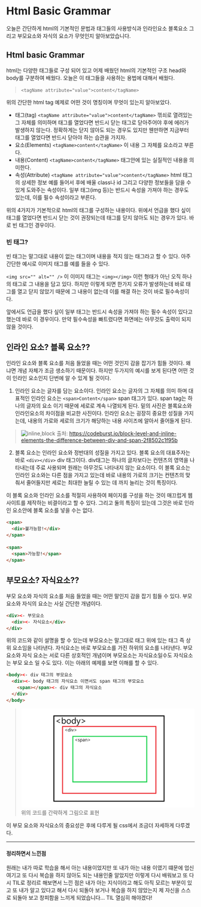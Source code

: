 # Html Basic Grammar

오늘은 간단하게 html의 기본적인 문법과 태그들의 사용방식과 인라인요소 블록요소 그리고 부모요소와 자식의 요소가 무엇인지 알아보았습니다.

## Html basic Grammar

html는 다양한 태그들로 구성 되어 있고 어제 배웠던 html의 기본적인 구조 head와 body를 구분하여 배웠다. 오늘은 이 태그들을 사용하는 용법에 대해서 배웠다.

> `<tagName attribute="value">content</tagName>`

위의 간단한 html tag 예제로 어떤 것이 명칭이며 무엇이 있는지 알아보았다.

- 태그(tag) `<tagName attribute="value">content</tagName>` 꺾쇠로 열려있는 그 자체를 의미하며 태그를 열었다면 반드시 닫는 태그로 닫아주어야 후에 에러가 발생하지 않는다. 정확하게는 닫지 않아도 되는 경우도 있지만 웬만하면 지금부터 태그를 열었다면 반드시 닫아야 하는 습관을 가지자.
- 요소(Elements) `<tagName>content</tagName>` 이 내용 그 자체를 요소라고 부른다.
- 내용(Content) `<tagName>content</tagName>` 태그안에 있는 실질적인 내용을 의미한다.
- 속성(Attribute) `<tagName attribute="value">content</tagName>` html 태그의 상세한 정보 예를 들어서 후에 배울 class나 id 그리고 다양한 정보들을 담을 수 있게 도와주는 속성이다. 일부 태그(img 등)는 반드시 속성을 가져야 하는 경우도 있는데, 이를 필수 속성이라고 부른다.

위의 4가지가 기본적으로 html의 태그를 구성하는 내용이다. 위에서 언급을 했다 싶이 태그를 열었다면 반드시 닫는 것이 권장되는데 태그를 닫지 않아도 되는 경우가 있다. 바로 빈 태그인 경우이다.

### 빈 태그?

빈 태그는 말그대로 내용이 없는 태그이며 내용을 적지 않는 태그라고 할 수 있다. 아주 간단한 예시로 이미지 태그를 예를 들을 수 있다.

`<img src="" alt="" />` 이 이미지 태그는 `<img></img>` 이런 형태가 아닌 오직 하나의 태그로 그 내용을 담고 있다. 하지만 이렇게 되면 한가지 오류가 발생하는데 바로 태그를 열고 닫지 않았기 때문에 그 내용이 없는데 이를 해결 하는 것이 바로 필수속성이다.

앞에서도 언급을 했다 싶이 일부 태그는 반드시 속성을 가져야 하는 필수 속성이 있다고 했는데 바로 이 경우이다. 만약 필수속성을 빠트렸다면 화면에는 아무것도 출력이 되지 않을 것이다.

## 인라인 요소? 블록 요소??

인라인 요소와 블록 요소를 처음 들었을 때는 어떤 것인지 감을 잡기가 힘들 것이다. 왜냐면 개념 자체가 조금 생소하기 때문이다. 하지만 두가지의 예시를 보게 된다면 어떤 것이 인라인 요소인지 단번에 알 수 있게 될 것이다.

1. 인라인 요소는 글자를 담는 요소이다. 인라인 요소는 글자의 그 자체를 의미 하며 대표적인 인라인 요소는 `<span>Content</span>` span 태그가 있다.
   span tag는 하나의 글자의 요소 이기 때문에 세로로 계속 나열되게 된다. 밑의 사진은 블록요소와 인라인요소의 차이점을 비교한 사진이다. 인라인 요소는 굉장히 중요한 성질을 가지는데, 내용의 가로와 세로의 크기가 해당하는 내용 사이즈에 알아서 줄어들게 된다.

> ![inline,block](https://miro.medium.com/max/1400/1*AFeOAqXNJJdfYAjfXiJ9AQ.webp)
> 출처: https://codeburst.io/block-level-and-inline-elements-the-difference-between-div-and-span-2f8502c1f95b

2. 블록 요소는 인라인 요소와 정반대의 성질을 가지고 있다. 블록 요소의 대표주자는 바로 `<div></div>` div 태그이다. div태그는 하나의 글자보다는 컨텐츠의 영역을 나타내는데 주료 사용되며 원래는 아무것도 나타내지 않는 요소이다.
   이 블록 요소는 인라인 요소와는 다른 점을 가지고 있는데 바로 내용의 가로의 크기는 컨텐츠의 맞춰서 줄어들지만 세로는 최대한 늘릴 수 있는 데 까지 늘리는 것이 특징이다.

이 블록 요소와 인라인 요소를 적절히 사용하여 페이지를 구성을 하는 것이 매끄럽게 웹사이트를 제작하는 비결이라고 할 수 있다. 그리고 둘의 특징이 있는데 그것은 바로 인라인 요소안에 블록 요소를 넣을 수는 없다.

```html
<span>
  <div>불가능함!</div>
</span>

<span>
  <span>가능함!</span>
</span>
```

## 부모요소? 자식요소??

부모 요소와 자식의 요소를 처음 들었을 때는 어떤 말인지 감을 잡기 힘들 수 있다. 부모 요소와 자식의 요소는 사실 간단한 개념이다.

```html
<div><- 부모요소
  <div><- 자식요소</div>
</div>
```

위의 코드와 같이 설명을 할 수 있는데 부모요소는 말그대로 태그 위에 있는 태그 즉 상위 요소임을 나타낸다. 자식요소는 바로 부모요소를 가진 하위의 요소를 나타낸다.
부모 요소와 자식 요소는 서로 다른 상호적인 개념이며 부모요소는 자식요소일수도 자식요소는 부모 요소 일 수도 있다. 이는 아래의 예제를 보면 이해를 할 수 있다.

```html
<body><- div 태그의 부모요소
  <div><- body 태그의 자식요소 이면서도 span 태그의 부모요소
    <span></span><- div 태그의 자식요소
  </div>
</body>
```
> ![2216-html-basicGrammar-example.png](../img/221216-html-basicGrammar-example.png)
위의 코드를 간략하게 그림으로 표현

이 부모 요소와 자식요소의 중요성은 후에 다루게 될 css에서 조금더 자세하게 다루겠다.

----
#### 정리하면서 느낀점
원래는 내가 따로 학습을 해서 아는 내용이었지만 또 내가 아는 내용 이였기 떄문에 업신 여기고 또 다시 복습을 하지 않아도 되는 내용인줄 알았지만 이렇게 다시 배워보고 또 다시 TIL로 정리르 해보면서 느낀 점은 내가 아는 지식이라고 해도 아직 모르는 부분이 있고 또 내가 알고 있다고 해서 다시 되돌아 보거나 복습을 하지 않았는지 제 자신을 스스로 되돌아 보고 창피함을 느끼게 되었습니다... TIL 열심히 해야겠다!